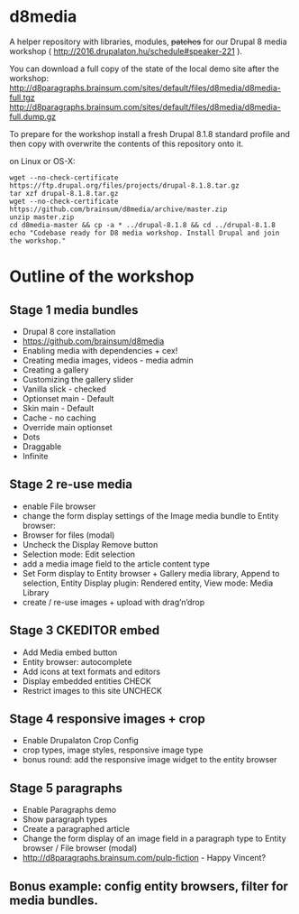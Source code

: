 # d8media

A helper repository with libraries, modules, ~~patches~~ for our Drupal 8 media workshop ( http://2016.drupalaton.hu/schedule#speaker-221 ).

You can download a full copy of the state of the local demo site after the workshop:
http://d8paragraphs.brainsum.com/sites/default/files/d8media/d8media-full.tgz
http://d8paragraphs.brainsum.com/sites/default/files/d8media/d8media-full.dump.gz

To prepare for the workshop install a fresh Drupal 8.1.8 standard profile and then copy with overwrite the contents of this repository onto it.

on Linux or OS-X:

```
wget --no-check-certificate https://ftp.drupal.org/files/projects/drupal-8.1.8.tar.gz 
tar xzf drupal-8.1.8.tar.gz
wget --no-check-certificate https://github.com/brainsum/d8media/archive/master.zip
unzip master.zip
cd d8media-master && cp -a * ../drupal-8.1.8 && cd ../drupal-8.1.8
echo "Codebase ready for D8 media workshop. Install Drupal and join the workshop."
```
# Outline of the workshop

## Stage 1 media bundles
* Drupal 8 core installation
*	https://github.com/brainsum/d8media
*	Enabling media with dependencies + cex!
*	Creating media images, videos - media admin
*	Creating a gallery
*	Customizing the gallery slider
  *	Vanilla slick - checked
  *	Optionset main - Default
  *	Skin main - Default
  *	Cache - no caching
  *	Override main optionset
  *	Dots
  *	Draggable
  *	Infinite

## Stage 2 re-use media
*	enable File browser
*	change the form display settings of the Image media bundle to Entity browser: 
*	Browser for files (modal)
  *	Uncheck the Display Remove button
  *	Selection mode: Edit selection
*	add a media image field to the article content type
*	Set Form display to Entity browser + Gallery media library, Append to selection, Entity Display plugin: Rendered entity, View mode: Media Library
*	create / re-use images + upload with drag’n’drop

## Stage 3 CKEDITOR embed
*	Add Media embed button
  * Entity browser: autocomplete
*	Add icons at text formats and editors
  * Display embedded entities CHECK
  * Restrict images to this site UNCHECK

## Stage 4 responsive images + crop
*	Enable Drupalaton Crop Config
*	crop types, image styles, responsive image type
*	bonus round: add the responsive image widget to the entity browser
	
## Stage 5 paragraphs
*	Enable Paragraphs demo
*	Show paragraph types
*	Create a paragraphed article
*	Change the form display of an image field in a paragraph type to Entity browser / File browser (modal)
*	http://d8paragraphs.brainsum.com/pulp-fiction - Happy Vincent?

## Bonus example: config entity browsers, filter for media bundles.
